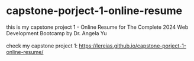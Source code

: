 # capstone-porject-1-online-resume
this is my capstone project 1 - Online Resume for The Complete 2024 Web Development Bootcamp by Dr. Angela Yu
<br/>
<br/>
check my capstone project 1: https://lereias.github.io/capstone-porject-1-online-resume/
